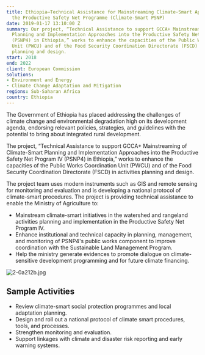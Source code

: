 ```yaml
---
title: Ethiopia—Technical Assistance for Mainstreaming Climate-Smart Approaches into
  the Productive Safety Net Programme (Climate-Smart PSNP)
date: 2019-01-17 13:10:00 Z
summary: Our project, “Technical Assistance to support GCCA+ Mainstreaming of Climate-Smart
  Planning and Implementation Approaches into the Productive Safety Net Program IV
  (PSNP4) in Ethiopia,” works to enhance the capacities of the Public Works Coordination
  Unit (PWCU) and of the Food Security Coordination Directorate (FSCD) in activities
  planning and design.
start: 2018
end: 2022
client: European Commission
solutions:
- Environment and Energy
- Climate Change Adaptation and Mitigation
regions: Sub-Saharan Africa
country: Ethiopia
---
```


The Government of Ethiopia has placed addressing the challenges of climate change and environmental degradation high on its development agenda, endorsing relevant policies, strategies, and guidelines with the potential to bring about integrated rural development. 

The project, “Technical Assistance to support GCCA+ Mainstreaming of Climate-Smart Planning and Implementation Approaches into the Productive Safety Net Program IV (PSNP4) in Ethiopia,” works to enhance the capacities of the Public Works Coordination Unit (PWCU) and of the Food Security Coordination Directorate (FSCD) in activities planning and design. 

The project team uses modern instruments such as GIS and remote sensing for monitoring and evaluation and is developing a national protocol of climate-smart procedures. The project is providing technical assistance to enable the Ministry of Agriculture to:
* Mainstream climate-smart initiatives in the watershed and rangeland activities planning and implementation in the Productive Safety Net Program IV.
* Enhance institutional and technical capacity in planning, management, and monitoring of PSNP4's public works component to improve coordination with the Sustainable Land Management Program.
* Help the ministry generate evidences to promote dialogue on climate-sensitive development programming and for future climate financing.

![2-0a212b.jpg](/uploads/2-0a212b.jpg)

## Sample Activities

* Review climate-smart social protection programmes and local adaptation planning.
* Design and roll out a national protocol of climate smart procedures, tools, and processes.
* Strengthen monitoring and evaluation.
* Support linkages with climate and disaster risk reporting and early warning systems.